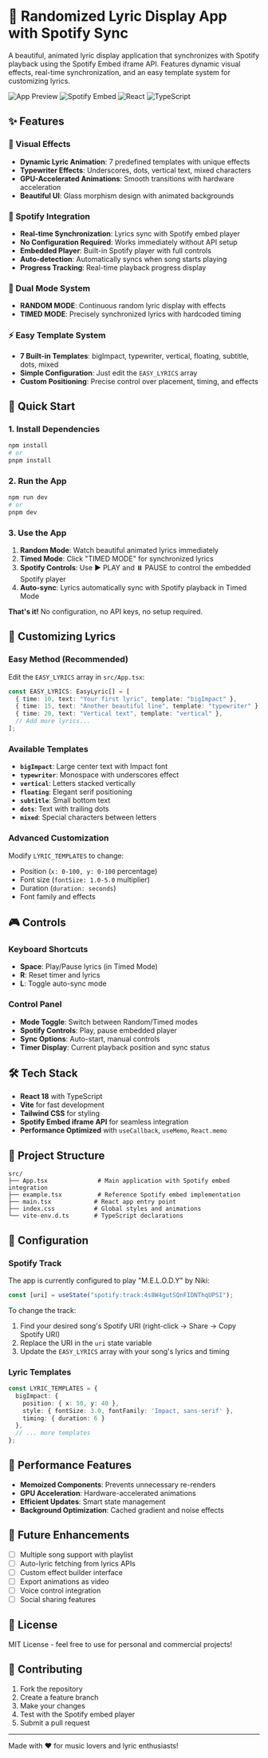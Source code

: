 # 🎵 Randomized Lyric Display App with Spotify Sync

A beautiful, animated lyric display application that synchronizes with Spotify playback using the Spotify Embed iframe API. Features dynamic visual effects, real-time synchronization, and an easy template system for customizing lyrics.

![App Preview](https://img.shields.io/badge/Status-Ready-brightgreen)
![Spotify Embed](https://img.shields.io/badge/Spotify-Embed_API-1DB954)
![React](https://img.shields.io/badge/React-18-blue)
![TypeScript](https://img.shields.io/badge/TypeScript-5-blue)

## ✨ Features

### 🎨 Visual Effects
- **Dynamic Lyric Animation**: 7 predefined templates with unique effects
- **Typewriter Effects**: Underscores, dots, vertical text, mixed characters
- **GPU-Accelerated Animations**: Smooth transitions with hardware acceleration
- **Beautiful UI**: Glass morphism design with animated backgrounds

### 🎵 Spotify Integration
- **Real-time Synchronization**: Lyrics sync with Spotify embed player
- **No Configuration Required**: Works immediately without API setup
- **Embedded Player**: Built-in Spotify player with full controls
- **Auto-detection**: Automatically syncs when song starts playing
- **Progress Tracking**: Real-time playback progress display

### 🎯 Dual Mode System
- **RANDOM MODE**: Continuous random lyric display with effects
- **TIMED MODE**: Precisely synchronized lyrics with hardcoded timing

### ⚡ Easy Template System
- **7 Built-in Templates**: bigImpact, typewriter, vertical, floating, subtitle, dots, mixed
- **Simple Configuration**: Just edit the `EASY_LYRICS` array
- **Custom Positioning**: Precise control over placement, timing, and effects

## 🚀 Quick Start

### 1. Install Dependencies
```bash
npm install
# or
pnpm install
```

### 2. Run the App
```bash
npm run dev
# or
pnpm dev
```

### 3. Use the App
1. **Random Mode**: Watch beautiful animated lyrics immediately
2. **Timed Mode**: Click "TIMED MODE" for synchronized lyrics
3. **Spotify Controls**: Use ▶️ PLAY and ⏸️ PAUSE to control the embedded Spotify player
4. **Auto-sync**: Lyrics automatically sync with Spotify playback in Timed Mode

**That's it!** No configuration, no API keys, no setup required.

## 🎵 Customizing Lyrics

### Easy Method (Recommended)
Edit the `EASY_LYRICS` array in `src/App.tsx`:

```typescript
const EASY_LYRICS: EasyLyric[] = [
  { time: 10, text: "Your first lyric", template: "bigImpact" },
  { time: 15, text: "Another beautiful line", template: "typewriter" },
  { time: 20, text: "Vertical text", template: "vertical" },
  // Add more lyrics...
];
```

### Available Templates
- **`bigImpact`**: Large center text with Impact font
- **`typewriter`**: Monospace with underscores effect
- **`vertical`**: Letters stacked vertically
- **`floating`**: Elegant serif positioning
- **`subtitle`**: Small bottom text
- **`dots`**: Text with trailing dots
- **`mixed`**: Special characters between letters

### Advanced Customization
Modify `LYRIC_TEMPLATES` to change:
- Position (`x: 0-100, y: 0-100` percentage)
- Font size (`fontSize: 1.0-5.0` multiplier)
- Duration (`duration: seconds`)
- Font family and effects

## 🎮 Controls

### Keyboard Shortcuts
- **Space**: Play/Pause lyrics (in Timed Mode)
- **R**: Reset timer and lyrics
- **L**: Toggle auto-sync mode

### Control Panel
- **Mode Toggle**: Switch between Random/Timed modes
- **Spotify Controls**: Play, pause embedded player
- **Sync Options**: Auto-start, manual controls
- **Timer Display**: Current playback position and sync status

## 🛠️ Tech Stack

- **React 18** with TypeScript
- **Vite** for fast development
- **Tailwind CSS** for styling
- **Spotify Embed iframe API** for seamless integration
- **Performance Optimized** with `useCallback`, `useMemo`, `React.memo`

## 📁 Project Structure

```
src/
├── App.tsx              # Main application with Spotify embed integration
├── example.tsx          # Reference Spotify embed implementation
├── main.tsx            # React app entry point
├── index.css           # Global styles and animations
└── vite-env.d.ts       # TypeScript declarations
```

## 🔧 Configuration

### Spotify Track
The app is currently configured to play "M.E.L.O.D.Y" by Niki:
```typescript
const [uri] = useState("spotify:track:4s8W4gutSQnFIDNThqUPSI");
```

To change the track:
1. Find your desired song's Spotify URI (right-click → Share → Copy Spotify URI)
2. Replace the URI in the `uri` state variable
3. Update the `EASY_LYRICS` array with your song's lyrics and timing

### Lyric Templates
```typescript
const LYRIC_TEMPLATES = {
  bigImpact: {
    position: { x: 50, y: 40 },
    style: { fontSize: 3.0, fontFamily: 'Impact, sans-serif' },
    timing: { duration: 6 }
  },
  // ... more templates
};
```

## 🎯 Performance Features

- **Memoized Components**: Prevents unnecessary re-renders
- **GPU Acceleration**: Hardware-accelerated animations
- **Efficient Updates**: Smart state management
- **Background Optimization**: Cached gradient and noise effects

## 🔮 Future Enhancements

- [ ] Multiple song support with playlist
- [ ] Auto-lyric fetching from lyrics APIs
- [ ] Custom effect builder interface
- [ ] Export animations as video
- [ ] Voice control integration
- [ ] Social sharing features

## 📝 License

MIT License - feel free to use for personal and commercial projects!

## 🤝 Contributing

1. Fork the repository
2. Create a feature branch
3. Make your changes
4. Test with the Spotify embed player
5. Submit a pull request

---

Made with ❤️ for music lovers and lyric enthusiasts!
